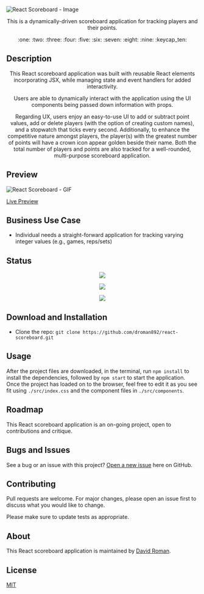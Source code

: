 ![React Scoreboard - Image](https://user-images.githubusercontent.com/25372739/128382936-a7eefff4-2fb7-46c1-bb02-124a7c12df1f.JPG)

<p align="center"> This is a dynamically-driven scoreboard application for tracking players and their points. </p>

<p align="center"> :one: :two: :three: :four: :five: :six: :seven: :eight: :nine: :keycap_ten: </p>

## Description

<p align="center"> This React scoreboard application was built with reusable React elements incorporating JSX, while managing state and event handlers for added interactivity.  </p>

<p align="center"> Users are able to dynamically interact with the application using the UI components being passed down information with props. </p>

<p align="center"> Regarding UX, users enjoy an easy-to-use UI to add or subtract point values, add or delete players (with the option of creating custom names), and a stopwatch that ticks every second.  Additionally, to enhance the competitive nature amongst players, the player(s) with the greatest number of points will have a crown icon appear golden beside their name.  Both the total number of players and points are also tracked for a well-rounded, multi-purpose scoreboard application. </p>

## Preview

![React Scoreboard - GIF](https://user-images.githubusercontent.com/25372739/128382799-b2631228-6ecd-4c0f-b3ae-b440afa01479.gif)

[Live Preview](https://david-roman.tech/react-scoreboard/)

## Business Use Case

- Individual needs a straight-forward application for tracking varying integer values (e.g., games, reps/sets)

## Status

<p align="center"> <img src="https://img.shields.io/tokei/lines/github/droman892/react-scoreboard" /> </p>

<p align="center"> <img src="https://img.shields.io/github/languages/count/droman892/react-scoreboard" /> </p>

<p align="center"> <img src="https://img.shields.io/github/repo-size/droman892/react-scoreboard" /> </p>

## Download and Installation

- Clone the repo: `git clone https://github.com/droman892/react-scoreboard.git` 
## Usage

After the project files are downloaded, in the terminal, run `npm install` to install the dependencies, followed by `npm start` to start the application.  Once the project has loaded on to the browser, feel free to edit it as you see fit using `./src/index.css` and the component files in `./src/components`.

## Roadmap

This React scoreboard application is an on-going project, open to contributions and critique.  

## Bugs and Issues

See a bug or an issue with this project? [Open a new issue](https://github.com/droman892/react-scoreboard/issues) here on GitHub.

## Contributing
Pull requests are welcome. For major changes, please open an issue first to discuss what you would like to change.

Please make sure to update tests as appropriate.

## About

This React scoreboard application is maintained by [David Roman](https://www.linkedin.com/in/david-roman-front-end-web-developer/).

## License

[MIT](https://choosealicense.com/licenses/mit/)

